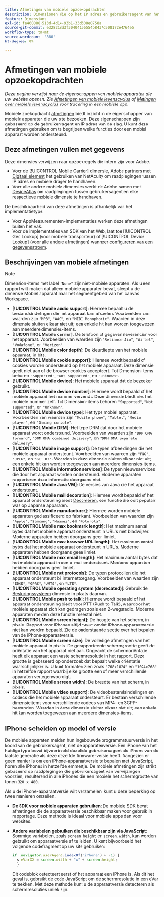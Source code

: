```yaml
---
title: Afmetingen van mobiele opzoekopdrachten
description: Dimensionen die op het IP adres en gebruikersagent van het apparaat worden gebaseerd.
feature: Dimensions
exl-id: fa460888-513d-4d14-93b1-33d308e0758a
source-git-commit: e32821dd3f30404166554b8437c508172e4764e5
workflow-type: tm+mt
source-wordcount: '880'
ht-degree: 0%

---
```


# Afmetingen van mobiele opzoekopdrachten

*Deze pagina verwijst naar de eigenschappen van mobiele apparaten die uw website openen. Zie [Afmetingen van mobiele levenscyclus](lifecycle-dimensions.md) of [Metingen over mobiele levenscyclus](../metrics/lifecycle-metrics.md) voor tracering in een mobiele app.*

Mobiele zoekopdracht [afmetingen](overview.md) biedt inzicht in de eigenschappen van mobiele apparaten die uw site bezoeken. Deze eigenschappen zijn gebaseerd op de gebruikersagent en IP adres van de slag. U kunt deze afmetingen gebruiken om te begrijpen welke functies door een mobiel apparaat worden ondersteund.

## Deze afmetingen vullen met gegevens

Deze dimensies verwijzen naar opzoekregels die intern zijn voor Adobe.

* Voor de [!UICONTROL Mobile Carrier] dimensie, Adobe partners met [Digitaal element](https://www.digitalelement.com/) het gebruiken van NetAcuity om raadplegingen tussen IP adres en mobiele drager te handhaven.
* Voor alle andere mobiele dimensies werkt de Adobe samen met [DeviceAtlas](https://deviceatlas.com/) om raadplegingen tussen gebruikersagent en elke respectieve mobiele dimensie te handhaven.

De beschikbaarheid van deze afmetingen is afhankelijk van het implementatietype:

* Voor AppMeasurementen-implementaties werken deze afmetingen buiten het vak.
* Voor de implementaties van SDK van het Web, laat toe [!UICONTROL Geo Lookup] (voor mobiele transporteur) of [!UICONTROL Device Lookup] (voor alle andere afmetingen) wanneer [configureren van een gegevensstroom](https://experienceleague.adobe.com/docs/experience-platform/datastreams/configure.html?lang=nl-NL).

## Beschrijvingen van mobiele afmetingen

>[!NOTE]
>
>Dimension-items met label `"None"` zijn niet-mobiele apparaten. Als u een rapport wilt maken dat alleen mobiele apparaten bevat, sleept u de dimensie Mobiel apparaat naar het segmentgebied van het canvas Workspace.

* **[!UICONTROL Mobile audio support]**: Hiermee bepaalt u de bestandsindelingen die het apparaat kan afspelen. Voorbeelden van waarden zijn `"MP3"`, `"AAC"`, en `"MIDI Monophonic"`. Waarden in deze dimensie sluiten elkaar niet uit; een enkele hit kan worden toegewezen aan meerdere dimensies-items.
* **[!UICONTROL Mobile carrier]**: De telefoon of gegevensleverancier voor het apparaat. Voorbeelden van waarden zijn `"Reliance Jio"`, `"Airtel"`, `"Vodafone"`, en `"Verizon"`.
* **[!UICONTROL Mobile color depth]**: De kleurdiepte van het mobiele apparaat, in bits.
* **[!UICONTROL Mobile cookie support]**: Hiermee wordt bepaald of cookies worden ondersteund op het mobiele apparaat. Deze dimensie geeft niet aan of de browser cookies accepteert. Tot Dimension-items behoren `"Supported"`, `"Not supported"`, en `"Unknown"`.
* **[!UICONTROL Mobile device]**: Het mobiele apparaat dat de bezoeker gebruikt.
* **[!UICONTROL Mobile device number]**: Hiermee wordt bepaald of het mobiele apparaat het nummer verzendt. Deze dimensie biedt niet het mobiele nummer zelf. Tot Dimension-items behoren `"Supported"`, `"Not supported"`, en `"Unknown"`.
* **[!UICONTROL Mobile device type]**: Het type mobiel apparaat. Voorbeelden van waarden zijn `"Mobile phone"`, `"Tablet"`, `"Media player"`, en `"Gaming console"`.
* **[!UICONTROL Mobile DRM]**: Het type DRM dat door het mobiele apparaat wordt ondersteund. Voorbeelden van waarden zijn `"DRM OMA forward"`, `"DRM OMA combined delivery"`, en `"DRM OMA separate delivery"`.
* **[!UICONTROL Mobile image support]**: De typen afbeeldingen die het mobiele apparaat ondersteunt. Voorbeelden van waarden zijn `"PNG"`, `"JPEG"`, en `"GIF 87"`. Waarden in deze dimensie sluiten elkaar niet uit; een enkele hit kan worden toegewezen aan meerdere dimensies-items.
* **[!UICONTROL Mobile information services]**: De typen nieuwsservices die door het apparaat worden ondersteund. Moderne apparaten rapporteren deze informatie doorgaans niet.
* **[!UICONTROL Mobile Java VM]**: De versies van Java die het apparaat ondersteunt.
* **[!UICONTROL Mobile mail decoration]**: Hiermee wordt bepaald of het apparaat ondersteuning biedt [Decomeren](https://en.wikipedia.org/wiki/Decome), een functie die ooit populair was op Japanse apparaten.
* **[!UICONTROL Mobile manufacturer]**: Hiermee worden mobiele apparaten geclassificeerd op fabrikant. Voorbeelden van waarden zijn `"Apple"`, `"Samsung"`, `"Huawei"`, en `"Motorola"`.
* **[!UICONTROL Mobile max bookmark length]**: Het maximum aantal bytes dat het mobiele apparaat ondersteunt in URL&#39;s met bladwijzer. Moderne apparaten hebben doorgaans geen limiet.
* **[!UICONTROL Mobile max browser URL length]**: Het maximum aantal bytes dat het mobiele apparaat ondersteunt in URL&#39;s. Moderne apparaten hebben doorgaans geen limiet.
* **[!UICONTROL Mobile max email length]**: Het maximum aantal bytes dat het mobiele apparaat in een e-mail ondersteunt. Moderne apparaten hebben doorgaans geen limiet.
* **[!UICONTROL Mobile net protocols]**: De typen protocollen die het apparaat ondersteunt bij internettoegang. Voorbeelden van waarden zijn `"EDGE"`, `"GPRS"`, `"UMTS"`, en `"LTE"`.
* **[!UICONTROL Mobile operating system (deprecated)]**: Gebruik de [Besturingssysteem](operating-systems.md) dimensie in plaats daarvan.
* **[!UICONTROL Mobile push to talk]**: Hiermee wordt bepaald of het apparaat ondersteuning biedt voor PTT (Push to Talk), waardoor het mobiele apparaat zich kan gedragen zoals een 2-wegsradio. Moderne apparaten melden deze functie meestal niet.
* **[!UICONTROL Mobile screen height]**: De hoogte van het scherm, in pixels. Rapport voor iPhones altijd `"480"` omdat iPhone-apparaatversie niet kan worden bepaald. Zie de onderstaande sectie over het bepalen van de iPhone-apparaatversie.
* **[!UICONTROL Mobile screen size]**: De volledige afmetingen van het mobiele apparaat in pixels. De gerapporteerde schermgrootte geeft de oriëntatie van het apparaat niet aan. Ongeacht de schermoriëntatie heeft elk apparaat een vaste schermresolutie in het rapport. Deze grootte is gebaseerd op onderzoek dat bepaalt welke oriëntatie waarschijnlijker is. U kunt formaten zien zoals `"768x1024"` en `"1024x768"` in hetzelfde rapport waarbij elke grootte een of meer verschillende apparaten vertegenwoordigt.
* **[!UICONTROL Mobile screen width]**: De breedte van het scherm, in pixels.
* **[!UICONTROL Mobile video support]**: De videobestandsindelingen en codecs die het mobiele apparaat ondersteunt. Er bestaan verschillende dimensieitems voor verschillende codecs van MP4- en 3GPP-bestanden. Waarden in deze dimensie sluiten elkaar niet uit; een enkele hit kan worden toegewezen aan meerdere dimensies-items.

## IPhone scheiden op model of versie

De mobiele apparaten melden hun ingebouwde programmatuurversie in het koord van de gebruikersagent, niet de apparatenversie. Een iPhone van het huidige type bevat bijvoorbeeld dezelfde gebruikersagent als iPhone van de laatste generatie als deze dezelfde firmware-versie heeft. Aangezien er geen manier is om een iPhone-apparaatversie te bepalen met JavaScript, horen alle iPhones in hetzelfde emmertje. De mobiele afmetingen zijn strikt gebaseerd op raadplegingen die gebruikersagent van verwijzingen voorzien, resulterend in alle iPhones die een mobiele het schermgrootte van tonen `320 x 480`.

Als u de iPhone-apparaatversie wilt verzamelen, kunt u deze beperking op twee manieren omzeilen.

* **De SDK voor mobiele apparaten gebruiken**: De mobiele SDK bevat afmetingen die de apparaatversie beschikbaar maken voor gebruik in rapportage. Deze methode is ideaal voor mobiele apps dan voor websites.
* **Andere variabelen gebruiken die beschikbaar zijn via JavaScript**: Sommige variabelen, zoals `screen.height` en `screen.width`, kan worden gebruikt om apparaatversie af te leiden. U kunt bijvoorbeeld het volgende codefragment op uw site gebruiken:

  ```js
  if (navigator.userAgent.indexOf('iPhone') > -1) {
    s.eVarXX = screen.width + "x" + screen.height;
    }
  ```

  Dit codeblok detecteert eerst of het apparaat een iPhone is. Als dit het geval is, gebruikt de code JavaScript om de schermresolutie in een eVar te trekken. Met deze methode kunt u de apparaatversie detecteren als schermresoluties uniek zijn.
